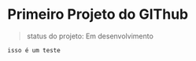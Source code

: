 <h1> Primeiro Projeto do GIThub </h1>

> status do projeto: Em desenvolvimento

``` isso é um teste ```
